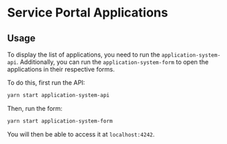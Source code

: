 # Service Portal Applications

## Usage

To display the list of applications, you need to run the `application-system-api`. Additionally, you can run the `application-system-form` to open the applications in their respective forms.

To do this, first run the API:

```bash
yarn start application-system-api
```

Then, run the form:

```bash
yarn start application-system-form
```

You will then be able to access it at `localhost:4242`.